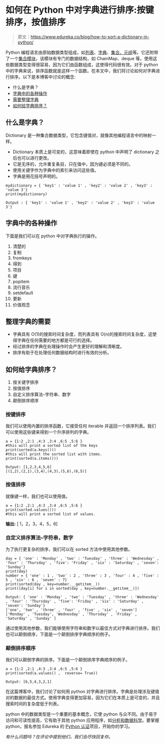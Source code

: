 # 如何在 Python 中对字典进行排序:按键排序，按值排序

> 原文：<https://www.edureka.co/blog/how-to-sort-a-dictionary-in-python/>

Python 编程语言由原始数据类型组成，如[列表](https://www.edureka.co/blog/lists-in-python/)、[字典](https://www.edureka.co/blog/dictionary-in-python/)、[集合、元组](https://www.edureka.co/blog/variables-and-data-types-in-python/)等。它还附带了一个[集合模块](https://www.edureka.co/blog/collections-in-python/)，该模块有专门的数据结构，如 ChainMap、deque 等。使用这些数据类型变得很容易，因为它们由函数组成，这使得代码很有效。对于 python 中的字典来说，排序函数就是这样一个函数。在本文中，我们将讨论如何对字典进行排序。以下是本博客中讨论的概念:

*   什么是字典？
*   [字典中的各种操作](#operations)
*   [需要整理字典](#need)
*   [如何给字典排序？](#howtosort)

## **什么是字典？**

Dictionary 是一种集合数据类型，它包含键值对，就像其他编程语言中的映射一样。

*   Dictionary 本质上是可变的，这意味着即使在 python 中声明了 dictionary 之后也可以进行更改。
*   它是无序的，允许重复条目，只在值中，因为键必须是不同的。
*   使用关键字作为字典中的索引来访问这些值。
*   字典是用花括号声明的。

```
mydictionary = { 'key1' : 'value 1' , 'key2' : 'value 2' , 'key3' : 'value 3'}
print(mydictionary)

```

```
Output : { 'key1' : 'value 1' , 'key2' : 'value 2' , 'key3' : 'value 3'}
```

## **字典中的各种操作**

下面是我们可以在 python 中对字典执行的操作。

1.  清楚的
2.  复制
3.  fromkeys
4.  得到
5.  项目
6.  键
7.  popitem
8.  流行音乐
9.  setdefault
10.  更新
11.  价值观念

## **整理字典的需要**

*   字典具有 O(1)的搜索时间复杂度，而列表具有 O(n)的搜索时间复杂度，这使得字典在任何需要的地方都是可行的选择。
*   经过排序的字典在处理操作时会产生更好的理解和清晰度。
*   排序有助于在处理任何数据结构时进行有效的分析。

## **如何给字典排序？**

1.  按关键字排序
2.  按值排序
3.  自定义排序算法–字符串、数字
4.  颠倒排序顺序

### **按键排序**

我们可以使用内置的排序函数，它接受任何 iterable 并返回一个排序列表。我们可以使用这些键来得到一个升序排列的字典。

```
a = {1:2 ,2:1 ,4:3 ,3:4 ,6:5 ,5:6 }
#this will print a sorted list of the keys
print(sorted(a.keys()))
#this will print the sorted list with items.
print(sorted(a.items()))

```

```
Output: [1,2,3,4,5,6]
[(1,2),(2,1),(3,4),(4,3),(5,6),(6,5)]
```

### **按值排序**

就像键一样，我们也可以使用值。

```
a = {1:2 ,2:1 ,4:3 ,3:4 ,6:5 ,5:6 }
print(sorted.values()))
#this will print a sorted list of values.

```

**输出:** [ 1，2，3，4，5，6]

### **自定义排序算法–字符串，数字**

为了执行更复杂的排序，我们可以在 sorted 方法中使用其他参数。

```
day = { 'one' : 'Monday' , 'two' : 'Tuesday' , 'three' : 'Wednesday' , 'four' : 'Thursday' , 'five': 'Friday' , 'six' : 'Saturday' , 'seven': 'Sunday'}
print(day)
number = { 'one' : 1 , 'two' : 2 , 'three' : 3 , 'four' : 4 , 'five' : 5 , 'six' : 6 , 'seven' : 7}
print(sorted(day , key=number.__getitem__))
print([day[i] for i in sorted(day , key=number.__getitem__)])

```

```
Output: { 'one' : 'Monday' , 'two' : 'Tuesday' , 'three' : 'Wednesday' , 'four' : 'Thursday' , 'five': 'Friday' , 'six' : 'Saturday' , 'seven': 'Sunday'}
['one', 'two' , 'three' , 'four' , 'five' , 'six' , 'seven']
['Monday' , 'Tuesday', 'Wednesday' , 'Thursday' , 'Friday' , 'Saturday' , 'Sunday' ]
```

通过使用其他参数，我们能够使用字符串和数字以最佳方式对字典进行排序。我们也可以颠倒顺序，下面是一个颠倒排序字典顺序的例子。

### **颠倒排序顺序**

我们可以颠倒字典的排序。下面是一个颠倒排序字典顺序的例子。

```
a = {1:2 ,2:1 ,4:3 ,3:4 ,6:5 ,5:6 }
print(sorted(a.values() ,  reverse= True))

```

```
Output: [6,5,4,3,2,1]
```

在这篇博客中，我们讨论了如何用 python 对字典进行排序。字典是处理涉及键值对的数据的最佳方式。使用字典变得更加容易，因为它们在本质上是可变的，并且搜索时间的复杂度低于列表。

python 中的数据类型是一个重要的基本概念，它使 python 与众不同。由于易于访问和可读性提高，它有助于其他 python 应用程序，如[分析和数据科学](https://www.edureka.co/blog/learn-python-for-data-science/)。要掌握 python，报名参加 Edureka 的 [Python 认证](https://www.edureka.co/python-programming-certification-training)项目，开始你的学习。

*有什么问题吗？在评论中提到他们，我们会尽快回复你。*